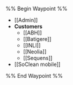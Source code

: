 %% Begin Waypoint %%
- [[Admin]]
- **Customers**
	- [[ABH]]
	- [[Batigere]]
	- [[INLI]]
	- [[Neolia]]
	- [[Sequens]]
- [[SoClean mobile]]

%% End Waypoint %%

